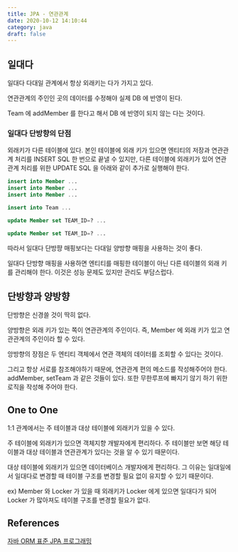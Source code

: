 ```yaml
---
title: JPA - 연관관계
date: 2020-10-12 14:10:44
category: java
draft: false
---
```


## 일대다

일대다 다대일 관계에서 항상 외래키는 다가 가지고 있다.

연관관계의 주인인 곳의 데이터를 수정해야 실제 DB 에 반영이 된다.

Team 에 addMember 를 한다고 해서 DB 에 반영이 되지 않는 다는 것이다.

### 일대다 단방향의 단점

외래키가 다른 테이블에 있다. 본인 테이블에 외래 키가 있으면 엔티티의 저장과 연관관계 처리를 INSERT SQL 한 번으로 끝낼 수 있지만, 다른 테이블에 외래키가 있어 연관관계 처리를 위한 UPDATE SQL 을 아래와 같이 추가로 실행해야 한다.

```sql
insert into Member ...
insert into Member ...
insert into Member ...

insert into Team ...

update Member set TEAM_ID=? ...

update Member set TEAM_ID=? ...
```

따라서 일대다 단방퍙 매핑보다는 다대일 양방향 매핑을 사용하는 것이 좋다.

일대다 단방향 매핑을 사용하면 엔티티를 매핑한 테이블이 아닌 다른 테이블의 외래 키를 관리해야 한다. 이것은 성능 문제도 있지만 관리도 부담스럽다.

## 단방향과 양방향

단방향은 신경쓸 것이 딱히 없다.

양방향은 외래 키가 있는 쪽이 연관관계의 주인이다. 즉, Member 에 외래 키가 있고 연관관계의 주인이라 할 수 있다.

앙방향의 장점은 두 엔티티 객체에서 연관 객체의 데이터를 조회할 수 있다는 것이다.

그리고 항상 서로를 참조해야하기 때문에, 연관관계 편의 메소드를 작성해주어야 한다.
addMember, setTeam 과 같은 것들이 있다. 또한 무한루프에 빠지기 않기 하기 위한 로직을 작성해 주어야 한다.

## One to One

1:1 관계에서는 주 테이블과 대상 테이블에 외래키가 있을 수 있다.

주 테이블에 외래키가 있으면 객체지향 개발자에게 편리하다. 주 테이블만 보면 해당 테이블과 대상 테이블과 연관관계가 있다는 것을 알 수 있기 때문이다.

대상 테이블에 외래키가 있으면 데이터베이스 개발자에게 편리하다. 그 이유는 일대일에서 일대다로 변경할 때 테이블 구조를 변경할 필요 없이 유지할 수 있기 때문이다.

ex) Member 와 Locker 가 있을 때 외래키가 Locker 에게 있으면 일대다가 되어 Locker 가 많아져도 테이블 구조를 변경할 필요가 없다.

## References

[자바 ORM 표준 JPA 프로그래밍](https://www.aladin.co.kr/shop/wproduct.aspx?itemid=62681446)
